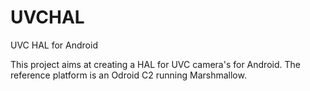 # UVCHAL
UVC HAL for Android


This project aims at creating a HAL for UVC camera's for Android.
The reference platform is an Odroid C2 running Marshmallow.
